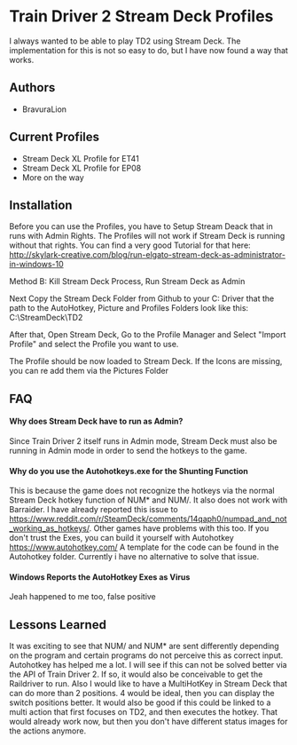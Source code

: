 
# Train Driver 2 Stream Deck Profiles

I always wanted to be able to play TD2 using Stream Deck. The implementation for this is not so easy to do, but I have now found a way that works. 

## Authors

- BravuraLion


## Current Profiles

- Stream Deck XL Profile for ET41
- Stream Deck XL Profile for EP08
- More on the way


## Installation

Before you can use the Profiles, you have to Setup Stream Deack that in runs with Admin Rights. The Profiles will not work if Stream Deck is running without that rights. You can find a very good Tutorial for that here: http://skylark-creative.com/blog/run-elgato-stream-deck-as-administrator-in-windows-10 

Method B: Kill Stream Deck Process, Run Stream Deck as Admin

Next Copy the Stream Deck Folder from Github to your C: Driver that the path to the AutoHotkey, Picture and Profiles Folders look like this: C:\StreamDeck\TD2

After that, Open Stream Deck, Go to the Profile Manager and Select "Import Profile" and select the Profile you want to use.

The Profile should be now loaded to Stream Deck. If the Icons are missing, you can re add them via the Pictures Folder


    
## FAQ

#### Why does Stream Deck have to run as Admin?

Since Train Driver 2 itself runs in Admin mode, Stream Deck must also be running in Admin mode in order to send the hotkeys to the game.

#### Why do you use the Autohotkeys.exe for the Shunting Function

This is because the game does not recognize the hotkeys via the normal Stream Deck hotkey function of NUM* and NUM/. It also does not work with Barraider. I have already reported this issue to https://www.reddit.com/r/SteamDeck/comments/14qaph0/numpad_and_not_working_as_hotkeys/. Other games have problems with this too. If you don't trust the Exes, you can build it yourself with Autohotkey https://www.autohotkey.com/ A template for the code can be found in the Autohotkey folder. Currently i have no alternative to solve that issue.

#### Windows Reports the AutoHotkey Exes as Virus

Jeah happened to me too, false positive


## Lessons Learned

It was exciting to see that NUM/ and NUM* are sent differently depending on the program and certain programs do not perceive this as correct input. Autohotkey has helped me a lot. I will see if this can not be solved better via the API of Train Driver 2.
If so, it would also be conceivable to get the Raildriver to run.
Also I would like to have a MultiHotKey in Stream Deck that can do more than 2 positions. 4 would be ideal, then you can display the switch positions better. It would also be good if this could be linked to a multi action that first focuses on TD2, and then executes the hotkey. That would already work now, but then you don't have different status images for the actions anymore.



